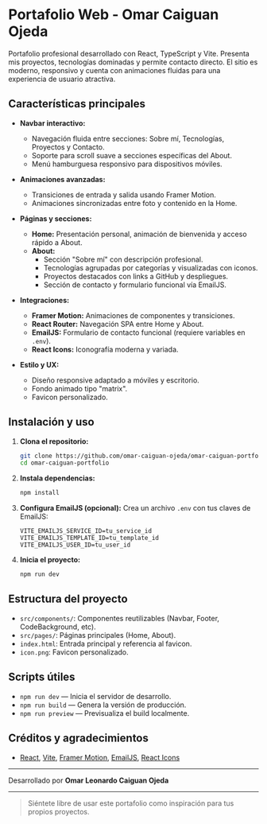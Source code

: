 # Portafolio Web - Omar Caiguan Ojeda

Portafolio profesional desarrollado con React, TypeScript y Vite. Presenta mis proyectos, tecnologías dominadas y permite contacto directo. El sitio es moderno, responsivo y cuenta con animaciones fluidas para una experiencia de usuario atractiva.

## Características principales

- **Navbar interactivo:**
  - Navegación fluida entre secciones: Sobre mí, Tecnologías, Proyectos y Contacto.
  - Soporte para scroll suave a secciones específicas del About.
  - Menú hamburguesa responsivo para dispositivos móviles.

- **Animaciones avanzadas:**
  - Transiciones de entrada y salida usando Framer Motion.
  - Animaciones sincronizadas entre foto y contenido en la Home.

- **Páginas y secciones:**
  - **Home:** Presentación personal, animación de bienvenida y acceso rápido a About.
  - **About:**
    - Sección "Sobre mí" con descripción profesional.
    - Tecnologías agrupadas por categorías y visualizadas con iconos.
    - Proyectos destacados con links a GitHub y despliegues.
    - Sección de contacto y formulario funcional vía EmailJS.

- **Integraciones:**
  - **Framer Motion:** Animaciones de componentes y transiciones.
  - **React Router:** Navegación SPA entre Home y About.
  - **EmailJS:** Formulario de contacto funcional (requiere variables en `.env`).
  - **React Icons:** Iconografía moderna y variada.

- **Estilo y UX:**
  - Diseño responsive adaptado a móviles y escritorio.
  - Fondo animado tipo "matrix".
  - Favicon personalizado.

## Instalación y uso

1. **Clona el repositorio:**
   ```sh
   git clone https://github.com/omar-caiguan-ojeda/omar-caiguan-portfolio.git
   cd omar-caiguan-portfolio
   ```
2. **Instala dependencias:**
   ```sh
   npm install
   ```
3. **Configura EmailJS (opcional):**
   Crea un archivo `.env` con tus claves de EmailJS:
   ```env
   VITE_EMAILJS_SERVICE_ID=tu_service_id
   VITE_EMAILJS_TEMPLATE_ID=tu_template_id
   VITE_EMAILJS_USER_ID=tu_user_id
   ```
4. **Inicia el proyecto:**
   ```sh
   npm run dev
   ```

## Estructura del proyecto

- `src/components/`: Componentes reutilizables (Navbar, Footer, CodeBackground, etc).
- `src/pages/`: Páginas principales (Home, About).
- `index.html`: Entrada principal y referencia al favicon.
- `icon.png`: Favicon personalizado.

## Scripts útiles

- `npm run dev` — Inicia el servidor de desarrollo.
- `npm run build` — Genera la versión de producción.
- `npm run preview` — Previsualiza el build localmente.

## Créditos y agradecimientos

- [React](https://react.dev/), [Vite](https://vitejs.dev/), [Framer Motion](https://www.framer.com/motion/), [EmailJS](https://www.emailjs.com/), [React Icons](https://react-icons.github.io/react-icons/)

---

Desarrollado por **Omar Leonardo Caiguan Ojeda**

---

> Siéntete libre de usar este portafolio como inspiración para tus propios proyectos.
